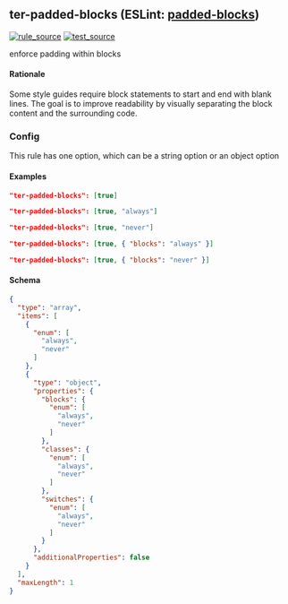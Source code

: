 <!-- Start:AutoDoc:: Modify `src/readme/rules.ts` and run `gulp readme` to update block -->
## ter-padded-blocks (ESLint: [padded-blocks](http://eslint.org/docs/rules/padded-blocks))
[![rule_source](https://img.shields.io/badge/%F0%9F%93%8F%20rule-source-green.svg)](https://github.com/buzinas/tslint-eslint-rules/blob/master/src/rules/terPaddedBlocksRule.ts)
[![test_source](https://img.shields.io/badge/%F0%9F%93%98%20test-source-blue.svg)](https://github.com/buzinas/tslint-eslint-rules/blob/master/src/test/rules/terPaddedBlocksRuleTests.ts)

enforce padding within blocks

#### Rationale

Some style guides require block statements to start and end with blank
lines. The goal is to improve readability by visually separating the
block content and the surrounding code.

### Config
This rule has one option, which can be a string option or an object option
#### Examples

```json
"ter-padded-blocks": [true]
```

```json
"ter-padded-blocks": [true, "always"]
```

```json
"ter-padded-blocks": [true, "never"]
```

```json
"ter-padded-blocks": [true, { "blocks": "always" }]
```

```json
"ter-padded-blocks": [true, { "blocks": "never" }]
```
#### Schema

```json
{
  "type": "array",
  "items": [
    {
      "enum": [
        "always",
        "never"
      ]
    },
    {
      "type": "object",
      "properties": {
        "blocks": {
          "enum": [
            "always",
            "never"
          ]
        },
        "classes": {
          "enum": [
            "always",
            "never"
          ]
        },
        "switches": {
          "enum": [
            "always",
            "never"
          ]
        }
      },
      "additionalProperties": false
    }
  ],
  "maxLength": 1
}
```
<!-- End:AutoDoc -->
